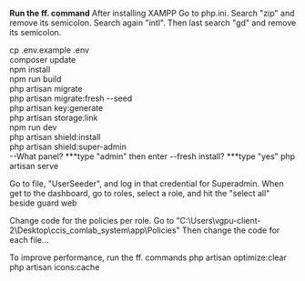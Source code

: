 <b>Run the ff. command</b>
After installing XAMPP
Go to php.ini. Search "zip" and remove its semicolon. Search again "intl". Then last search "gd" and remove its semicolon.

cp .env.example .env <br>
composer update<br>
npm install <br>
npm run build <br>
php artisan migrate <br>
php artisan migrate:fresh --seed <br>
php artisan key:generate <br>
php artisan storage:link <br>
npm run dev <br>
php artisan shield:install <br>
php artisan shield:super-admin <br>
--What panel? ***type "admin" then enter
--fresh install? ***type "yes"
php artisan serve <br>

Go to file, "UserSeeder", and log in that credential for Superadmin.
When get to the dashboard, go to roles, select a role, and hit the "select all" beside guard web

Change code for the policies per role. Go to "C:\Users\vgpu-client-2\Desktop\ccis_comlab_system\app\Policies"
Then change the code for each file...

To improve performance, run the ff. commands
php artisan optimize:clear <br>
php artisan icons:cache <br>


